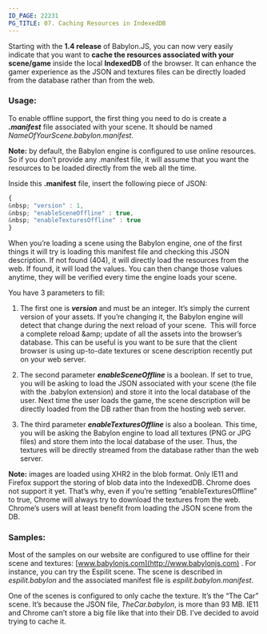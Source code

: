 ```yaml
---
ID_PAGE: 22231
PG_TITLE: 07. Caching Resources in IndexedDB
---
```

Starting with the **1.4 release** of Babylon.JS, you can now very easily indicate that you want to **cache the resources associated with your scene/game** inside the local **IndexedDB** of the browser. It can enhance the gamer experience as the JSON and textures files can be directly loaded from the database rather than from the web.### Usage:To enable offline support, the first thing you need to do is create a _**.manifest**_ file associated with your scene. It should be named _NameOfYourScene.babylon.manifest_.**Note:** by default, the Babylon engine is configured to use online resources. So if you don’t provide any .manifest file, it will assume that you want the resources to be loaded directly from the web all the time.Inside this **.manifest** file, insert the following piece of JSON:```javascript{&nbsp; "version" : 1,&nbsp; "enableSceneOffline" : true,&nbsp; "enableTexturesOffline" : true}```When you’re loading a scene using the Babylon engine, one of the first things it will try is loading this manifest file and checking this JSON description. If not found (404), it will directly load the resources from the web. If found, it will load the values. You can then change those values anytime, they will be verified every time the engine loads your scene.You have 3 parameters to fill:1. The first one is _**version**_ and must be an integer. It’s simply the current version of your assets. If you’re changing it, the Babylon engine will detect that change during the next reload of your scene.&nbsp; This will force a complete reload &amp;amp; update of all the assets into the browser’s database. This can be useful is you want to be sure that the client browser is using up-to-date textures or scene description recently put on your web server.2. The second parameter _**enableSceneOffline**_ is a boolean. If set to true, you will be asking to load the JSON associated with your scene (the file with the .babylon extension) and store it into the local database of the user. Next time the user loads the game, the scene description will be directly loaded from the DB rather than from the hosting web server.3. The third parameter _**enableTexturesOffline**_ is also a boolean. This time, you will be asking the Babylon engine to load all textures (PNG or JPG files) and store them into the local database of the user. Thus, the textures will be directly streamed from the database rather than the web server.**Note:** images are loaded using XHR2 in the blob format. Only IE11 and Firefox support the storing of blob data into the IndexedDB. Chrome does not support it yet. That’s why, even if you’re setting “enableTexturesOffline” to true, Chrome will always try to download the textures from the web. Chrome’s users will at least benefit from loading the JSON scene from the DB.### Samples:Most of the samples on our website are configured to use offline for their scene and textures: [www.babylonjs.com](http://www.babylonjs.com) . For instance, you can try the Espilit scene. The scene is described in _espilit.babylon_ and the associated manifest file is _espilit.babylon.manifest_.One of the scenes is configured to only cache the texture. It’s the “The Car” scene. It’s because the JSON file, _TheCar.babylon_, is more than 93 MB. IE11 and Chrome can’t store a big file like that into their DB. I’ve decided to avoid trying to cache it.